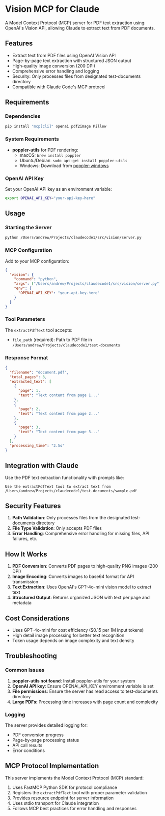 # Vision MCP for Claude

A Model Context Protocol (MCP) server for PDF text extraction using OpenAI's Vision API, allowing Claude to extract text from PDF documents.

## Features

- Extract text from PDF files using OpenAI Vision API
- Page-by-page text extraction with structured JSON output
- High-quality image conversion (200 DPI)
- Comprehensive error handling and logging
- Security: Only processes files from designated test-documents directory
- Compatible with Claude Code's MCP protocol

## Requirements

### Dependencies

```bash
pip install "mcp[cli]" openai pdf2image Pillow
```

### System Requirements

- **poppler-utils** for PDF rendering:
  - macOS: `brew install poppler`
  - Ubuntu/Debian: `sudo apt-get install poppler-utils`
  - Windows: Download from [poppler-windows](https://github.com/oschwartz10612/poppler-windows)

### OpenAI API Key

Set your OpenAI API key as an environment variable:
```bash
export OPENAI_API_KEY="your-api-key-here"
```

## Usage

### Starting the Server

```bash
python /Users/andrew/Projects/claudecode1/src/vision/server.py
```

### MCP Configuration

Add to your MCP configuration:

```json
{
  "vision": {
    "command": "python",
    "args": ["/Users/andrew/Projects/claudecode1/src/vision/server.py"],
    "env": {
      "OPENAI_API_KEY": "your-api-key-here"
    }
  }
}
```

### Tool Parameters

The `extractPdfText` tool accepts:

- `file_path` (required): Path to PDF file in `/Users/andrew/Projects/claudecode1/test-documents`

### Response Format

```json
{
  "filename": "document.pdf",
  "total_pages": 3,
  "extracted_text": [
    {
      "page": 1,
      "text": "Text content from page 1..."
    },
    {
      "page": 2,
      "text": "Text content from page 2..."
    },
    {
      "page": 3,
      "text": "Text content from page 3..."
    }
  ],
  "processing_time": "2.5s"
}
```

## Integration with Claude

Use the PDF text extraction functionality with prompts like:

```
Use the extractPdfText tool to extract text from /Users/andrew/Projects/claudecode1/test-documents/sample.pdf
```

## Security Features

1. **Path Validation**: Only processes files from the designated test-documents directory
2. **File Type Validation**: Only accepts PDF files
3. **Error Handling**: Comprehensive error handling for missing files, API failures, etc.

## How It Works

1. **PDF Conversion**: Converts PDF pages to high-quality PNG images (200 DPI)
2. **Image Encoding**: Converts images to base64 format for API transmission
3. **Text Extraction**: Uses OpenAI's GPT-4o-mini vision model to extract text
4. **Structured Output**: Returns organized JSON with text per page and metadata

## Cost Considerations

- Uses GPT-4o-mini for cost efficiency ($0.15 per 1M input tokens)
- High detail image processing for better text recognition
- Token usage depends on image complexity and text density

## Troubleshooting

### Common Issues

1. **poppler-utils not found**: Install poppler-utils for your system
2. **OpenAI API key**: Ensure OPENAI_API_KEY environment variable is set
3. **File permissions**: Ensure the server has read access to test-documents directory
4. **Large PDFs**: Processing time increases with page count and complexity

### Logging

The server provides detailed logging for:
- PDF conversion progress
- Page-by-page processing status
- API call results
- Error conditions

## MCP Protocol Implementation

This server implements the Model Context Protocol (MCP) standard:

1. Uses FastMCP Python SDK for protocol compliance
2. Registers the `extractPdfText` tool with proper parameter validation
3. Provides resource endpoint for server information
4. Uses stdio transport for Claude integration
5. Follows MCP best practices for error handling and responses